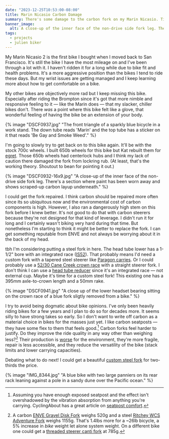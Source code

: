 ```yaml
---
date: "2023-12-25T10:53:00-08:00"
title: Marin Nicasio Carbon Damage
summary: There's some damage to the carbon fork on my Marin Nicasio. Time for a custom steel fork?
banner_image:
  alt: A close-up of the inner face of the non-drive side fork leg. There's a section where paint has been worn away and shows scraped-up carbon layup underneath.
tags:
  - projects
  - julien biker
---
```


My Marin Nicasio 2 is the first bike I bought when I moved back to San Francisco. It's still the bike I have the most mileage on and I've been through a lot with it. I haven't ridden it for a long while due to bike fit and health problems. It's a more aggressive position than the bikes I tend to ride these days. But my wrist issues are getting managed and I keep learning more about how to get comfortable on a bike.

My other bikes are objectively more rad but I keep missing this bike. Especially after riding the Brompton since it's got that more nimble and responsive feeling to it — like the Marin does — that my slacker, chiller bikes don't. There _was_ a point where this bike felt like a glove, that wonderful feeling of having the bike be an extension of your body.

{% image "DSCF0937.jpg" "The front triangle of a sparkly blue bicycle in a work stand. The down tube reads 'Marin' and the top tube has a sticker on it that reads 'Be Gay and Smoke Weed'." %}

I'm going to slowly try to get back on to this bike again. It'll be with the stock 700c wheels. I built 650b wheels for this bike but Kat rebuilt them for [egret](/tags/egret). Those 650b wheels had centerlock hubs and I think my lack of caution there damaged the fork from lockring rub. (At least, that's the working theory. Shoutout to bean for pointing it out.)

{% image "DSCF0932-16x9.jpg" "A close-up of the inner face of the non-drive side fork leg. There's a section where paint has been worn away and shows scraped-up carbon layup underneath." %}

I could get the fork repaired. I think carbon should be repaired more often since its so ubiquitous now and the environmental cost of carbon components is high. However, I also ran a dangerously high stem on this fork before I knew better. It's not good to do that with carbon steerers because they're not designed for that kind of leverage. I didn't run it for long and I certainly wasn't biking very hard during that time. But nonetheless I'm starting to think it might be better to replace the fork. I can get something reputable from ENVE and not always be worrying about it in the back of my head.

tbh I'm considering putting a steel fork in here. The head tube lower has a 1-1/2" bore with an integrated race ([IS52](https://www.parktool.com/en-us/blog/repair-help/standardized-headset-identification-system)). That probably means I'd need a custom fork with a tapered steel steerer like [Paragon carries](https://www.paragonmachineworks.com/stem-parts/steerer-tubes/steel-tapered-steerer-choose-size.html). Or I could probably use a [52/30 Cane Creek crown race](https://canecreek.com/product/crown-races/) with a straight steerer fork. I don't think I can use a [head tube reducer](https://www.fsaproshop.com/products/1-5-headtube-reducer-cups) since it's an integrated race — not external cup. Maybe it's time for a custom steel fork! This existing one has a 395mm axle-to-crown length and a 50mm rake.

{% image "DSCF0941.jpg" "A close up of the lower headset bearing sitting on the crown race of a blue fork sligtly removed from a bike." %}

I try to avoid being dogmatic about bike opinions. I've only been heavily riding bikes for a few years and I plan to do so for decades more. It seems silly to have strong takes so early. So I don't want to write off carbon as a material choice in bikes for the masses just yet. I like carbon seatposts — they have some flex to them that feels good.[^1] Carbon forks feel harder to justify. Do they improve the ride quality in any way other than weighing less?[^2] Their production is [worse](https://www.starlingcycles.com/starling-cycles-environmental-policy/) for the environment, they're more fragile, repair is less accessible, and they reduce the versatility of the bike (stack limits and lower carrying capacities).

[^1]: Assuming you have enough exposed seatpost and the effect isn't overshadowed by the vibration absorption from anything you're carrying. CyclingAbout has a great article on [seatpost comfort](https://www.cyclingabout.com/seatposts-overlooked-yet-critical-for-cycling-comfort/).
[^2]: A carbon [ENVE Gravel Disk Fork](https://enve.com/collections/gravel-cross-components/products/gravel-disc-fork) weighs 520g and a steel [Ritchey WCS Adventure Fork](https://ritcheylogic.com/bike/forks/wcs-steel-adventure-fork) weighs 1155g. That's 1.4lbs more for a ~26lb bicycle, a 5% increase in _bike_ weight let alone system weight. On a different bike one could get a [threaded steerer canti fork](https://crustbikes.com/collections/forks/products/crust-650b-canti-rando-fork) at 785g.

Debating what to do next! I could get a beautiful [custom steel fork](https://gibson-cycles.com/services/) for two-thirds the price.

{% image "IMG_8344.jpg" "A blue bike with two large panniers on its rear rack leaning against a pole in a sandy dune over the Pacific ocean." %}
